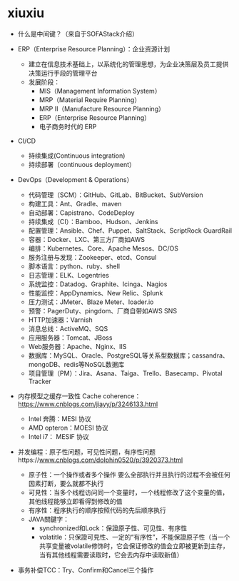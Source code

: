 # xiuxiu

* 什么是中间键？（来自于SOFAStack介绍）

* ERP（Enterprise Resource Planning）：企业资源计划
  + 建立在信息技术基础上，以系统化的管理思想，为企业决策层及员工提供决策运行手段的管理平台
  + 发展阶段：
    - MIS（Management Information System）
    - MRP（Material Require Planning）
    - MRP II（Manufacture Resource Planning）
    - ERP（Enterprise Resource Planning）
    - 电子商务时代的 ERP

* CI/CD
  - 持续集成(Continuous integration)
  - 持续部署（continuous deployment）

* DevOps（Development & Operations）
  + 代码管理（SCM）：GitHub、GitLab、BitBucket、SubVersion
  + 构建工具：Ant、Gradle、maven
  + 自动部署：Capistrano、CodeDeploy
  + 持续集成（CI）：Bamboo、Hudson、Jenkins
  + 配置管理：Ansible、Chef、Puppet、SaltStack、ScriptRock GuardRail
  + 容器：Docker、LXC、第三方厂商如AWS
  + 编排：Kubernetes、Core、Apache Mesos、DC/OS
  + 服务注册与发现：Zookeeper、etcd、Consul
  + 脚本语言：python、ruby、shell
  + 日志管理：ELK、Logentries
  + 系统监控：Datadog、Graphite、Icinga、Nagios
  + 性能监控：AppDynamics、New Relic、Splunk
  + 压力测试：JMeter、Blaze Meter、loader.io
  + 预警：PagerDuty、pingdom、厂商自带如AWS SNS
  + HTTP加速器：Varnish
  + 消息总线：ActiveMQ、SQS
  + 应用服务器：Tomcat、JBoss
  + Web服务器：Apache、Nginx、IIS
  + 数据库：MySQL、Oracle、PostgreSQL等关系型数据库；cassandra、mongoDB、redis等NoSQL数据库
  + 项目管理（PM）：Jira、Asana、Taiga、Trello、Basecamp、Pivotal Tracker
  
* 内存模型之缓存一致性 Cache coherence：https://www.cnblogs.com/jiayy/p/3246133.html
  + Intel 奔腾：MESI 协议
  + AMD opteron：MOESI 协议
  + Intel i7： MESIF 协议

* 并发编程：原子性问题，可见性问题，有序性问题https://www.cnblogs.com/dolphin0520/p/3920373.html
  + 原子性：一个操作或者多个操作 要么全部执行并且执行的过程不会被任何因素打断，要么就都不执行
  + 可見性：当多个线程访问同一个变量时，一个线程修改了这个变量的值，其他线程能够立即看得到修改的值
  + 有序性：程序执行的顺序按照代码的先后顺序执行
  + JAVA關鍵字：
    - synchronized和Lock：保證原子性、可见性、有序性
    - volatitle：只保證可見性、一定的“有序性”，不能保證原子性（当一个共享变量被volatile修饰时，它会保证修改的值会立即被更新到主存，当有其他线程需要读取时，它会去内存中读取新值）

* 事务补偿TCC：Try、Confirm和Cancel三个操作
  
